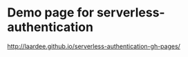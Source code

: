 # Demo page for serverless-authentication

http://laardee.github.io/serverless-authentication-gh-pages/